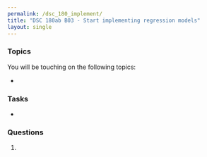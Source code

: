 ```yaml
---
permalink: /dsc_180_implement/
title: "DSC 180ab B03 - Start implementing regression models"
layout: single
---
```



### Topics

You will be touching on the following topics:

- 

### Tasks

- 

### Questions

1. 